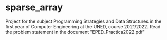 # sparse_array
Project for the subject Programming Strategies and Data Structures in the first year of Computer Engineering at the UNED, course 2021/2022.
Read the problem statement in the document "EPED_Practica2022.pdf"
